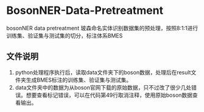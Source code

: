 # BosonNER-Data-Pretreatment
bosonNER data pretreatment 玻森命名实体识别数据集的预处理，按照8:1:1进行训练集、验证集与测试集的切分，标注体系BMES

## 文件说明
1. python处理程序执行后，读取data文件夹下的boson数据，处理后在result文件夹生成BMES标注的训练集、验证集与测试集。
2. data文件夹中的数据为从boson官网下载的原始数据，只不过改了很少几处错误。想要查看标记错误，可以在代码第49行取消注释，使用原始boson数据查看输出。

